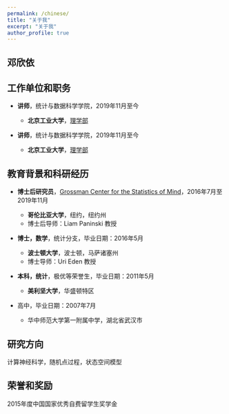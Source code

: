 ```yaml
---
permalink: /chinese/
title: "关于我"
excerpt: "关于我"
author_profile: true
---
```


邓欣依
------


工作单位和职务
------
* **讲师**，统计与数据科学学院，2019年11月至今
  * **北京工业大学**，[理学部](http://slxy.bjut.edu.cn/)

* **讲师**，统计与数据科学学院，2019年11月至今
  * **北京工业大学**，[理学部](http://slxy.bjut.edu.cn/)


教育背景和科研经历
------
* **博士后研究员**，[Grossman Center for the Statistics of Mind](http://grossmancenter.columbia.edu/)，2016年7月至2019年11月
  * **哥伦比亚大学**，纽约，纽约州
  * 博士后导师：Liam Paninski 教授

* **博士，数学**，统计分支，毕业日期：2016年5月
  * **波士顿大学**，波士顿，马萨诸塞州
  * 博士导师：Uri Eden 教授	

* **本科，统计**，极优等荣誉生，毕业日期：2011年5月
  * **美利坚大学**，华盛顿特区

* 高中，毕业日期：2007年7月
  * 华中师范大学第一附属中学，湖北省武汉市	


研究方向
------
计算神经科学，随机点过程，状态空间模型


荣誉和奖励
------
2015年度中国国家优秀自费留学生奖学金
